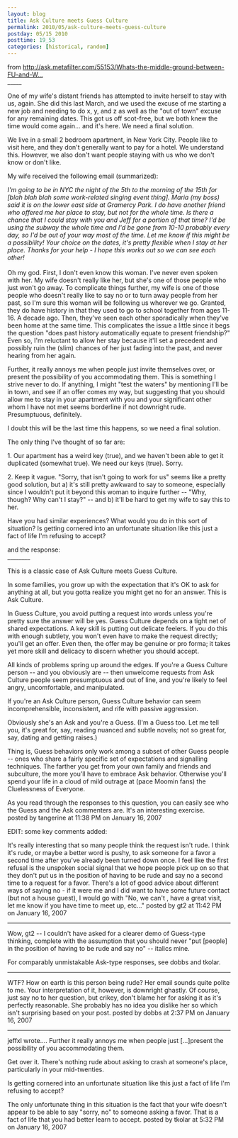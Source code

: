```yaml
---
layout: blog
title: Ask Culture meets Guess Culture
permalink: 2010/05/ask-culture-meets-guess-culture
postday: 05/15 2010
posttime: 19_53
categories: [historical, random]
---
```


<p>from <a href="http://ask.metafilter.com/55153/Whats-the-middle-ground-between-FU-and-Welcome" title="http://ask.metafilter.com/55153/Whats-the-middle-ground-between-FU-and-Welcome">http://ask.metafilter.com/55153/Whats-the-middle-ground-between-FU-and-W...</a><br />
_____</p>
<p>One of my wife's distant friends has attempted to invite herself to stay with us, again. She did this last March, and we used the excuse of me starting a new job and needing to do x, y, and z as well as the "out of town" excuse for any remaining dates. This got us off scot-free, but we both knew the time would come again... and it's here. We need a final solution.</p>
<p>We live in a small 2 bedroom apartment, in New York City. People like to visit here, and they don't generally want to pay for a hotel. We understand this. However, we also don't want people staying with us who we don't know or don't like.</p>
<p>My wife received the following email (summarized):</p>
<p><i>I'm going to be in NYC the night of the 5th to the morning of the 15th for [blah blah blah some work-related singing event thing]. Maria (my boss) said it is on the lower east side at Gramercy Park. I do have another friend who offered me her place to stay, but not for the whole time. Is there a chance that I could stay with you and Jeff for a portion of that time? I'd be using the subway the whole time and I'd be gone from 10-10 probably every day, so I'd be out of your way most of the time. Let me know if this might be a possibility! Your choice on the dates, it's pretty flexible when I stay at her place. Thanks for your help - I hope this works out so we can see each other!<br />
</i><br />
Oh my god. First, I don't even know this woman. I've never even spoken with her. My wife doesn't really like her, but she's one of those people who just won't go away. To complicate things further, my wife is one of those people who doesn't really like to say no or to turn away people from her past, so I'm sure this woman will be following us wherever we go. Granted, they do have history in that they used to go to school together from ages 11-16. A decade ago. Then, they've seen each other sporadically when they've been home at the same time. This complicates the issue a little since it begs the question "does past history automatically equate to present friendship?" Even so, I'm reluctant to allow her stay because it'll set a precedent and possibly ruin the (slim) chances of her just fading into the past, and never hearing from her again.</p>
<p>Further, it really annoys me when people just invite themselves over, or present the possibility of you accommodating them. This is something I strive never to do. If anything, I might "test the waters" by mentioning I'll be in town, and see if an offer comes my way, but suggesting that you should allow me to stay in your apartment with you and your significant other whom I have not met seems borderline if not downright rude. Presumptuous, definitely.</p>
<p>I doubt this will be the last time this happens, so we need a final solution.</p>
<p>The only thing I've thought of so far are:</p>
<p>1. Our apartment has a weird key (true), and we haven't been able to get it duplicated (somewhat true). We need our keys (true). Sorry.</p>
<p>2. Keep it vague. "Sorry, that isn't going to work for us" seems like a pretty good solution, but a) it's still pretty awkward to say to someone, especially since I wouldn't put it beyond this woman to inquire further -- "Why, though? Why can't I stay?" -- and b) it'll be hard to get my wife to say this to her.</p>
<p>Have you had similar experiences? What would you do in this sort of situation? Is getting cornered into an unfortunate situation like this just a fact of life I'm refusing to accept? </p>
<p>and the response:<br />
________</p>
<p>This is a classic case of Ask Culture meets Guess Culture.</p>
<p>In some families, you grow up with the expectation that it's OK to ask for anything at all, but you gotta realize you might get no for an answer. This is Ask Culture.</p>
<p>In Guess Culture, you avoid putting a request into words unless you're pretty sure the answer will be yes. Guess Culture depends on a tight net of shared expectations. A key skill is putting out delicate feelers. If you do this with enough subtlety, you won't even have to make the request directly; you'll get an offer. Even then, the offer may be genuine or pro forma; it takes yet more skill and delicacy to discern whether you should accept.</p>
<p>All kinds of problems spring up around the edges. If you're a Guess Culture person -- and you obviously are -- then unwelcome requests from Ask Culture people seem presumptuous and out of line, and you're likely to feel angry, uncomfortable, and manipulated.</p>
<p>If you're an Ask Culture person, Guess Culture behavior can seem incomprehensible, inconsistent, and rife with passive aggression.</p>
<p>Obviously she's an Ask and you're a Guess. (I'm a Guess too. Let me tell you, it's great for, say, reading nuanced and subtle novels; not so great for, say, dating and getting raises.)</p>
<p>Thing is, Guess behaviors only work among a subset of other Guess people -- ones who share a fairly specific set of expectations and signalling techniques. The farther you get from your own family and friends and subculture, the more you'll have to embrace Ask behavior. Otherwise you'll spend your life in a cloud of mild outrage at (pace Moomin fans) the Cluelessness of Everyone.</p>
<p>As you read through the responses to this question, you can easily see who the Guess and the Ask commenters are. It's an interesting exercise.<br />
posted by tangerine at 11:38 PM on January 16, 2007</p>

EDIT: some key comments added:


It's really interesting that so many people think the request isn't rude. I think it's rude, or maybe a better word is pushy, to ask someone for a favor a second time after you've already been turned down once. I feel like the first refusal is the unspoken social signal that we hope people pick up on so that they don't put us in the position of having to be rude and say no a second time to a request for a favor. 
There's a lot of good advice about different ways of saying no - if it were me and I did want to have some future contact (but not a house guest), I would go with "No, we can't , have a great visit, let me know if you have time to meet up, etc..."
posted by gt2 at 11:42 PM on January 16, 2007

<hr>

Wow, gt2 -- I couldn't have asked for a clearer demo of Guess-type thinking, complete with the assumption that you should never "put [people] in the position of having to be rude and say no" -- italics mine. 

For comparably unmistakable Ask-type responses, see dobbs and tkolar.

<hr>

WTF? How on earth is this person being rude? Her email sounds quite polite to me. Your interpretation of it, however, is downright ghastly. Of course, just say no to her question, but crikey, don't blame her for asking it as it's perfectly reasonable. She probably has no idea you dislike her so which isn't surprising based on your post.
posted by dobbs at 2:37 PM on January 16, 2007

<hr>

jeffxl wrote....
Further it really annoys me when people just [...]present the possibility of you accommodating them.

Get over it. There's nothing rude about asking to crash at someone's place, particularly in your mid-twenties. 

Is getting cornered into an unfortunate situation like this just a fact of life I'm refusing to accept?

The only unfortunate thing in this situation is the fact that your wife doesn't appear to be able to say "sorry, no" to someone asking a favor. That is a fact of life that you had better learn to accept.
posted by tkolar at 5:32 PM on January 16, 2007
